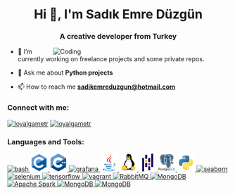 <h1 align="center">Hi 👋, I'm Sadık Emre Düzgün</h1>
<h3 align="center">A creative developer from Turkey</h3>

<img align="right" alt="Coding" width=400 src="https://i.pinimg.com/originals/83/f6/5e/83f65e8c6efc88fabfcfbb11cf63bd8a.gif">


- 🔭 I’m currently working on freelance projects and some private repos.

- 💬 Ask me about **Python projects**

- 📫 How to reach me **sadikemreduzgun@hotmail.com**

<h3 align="left">Connect with me:</h3>
<p align="left">
<a href="https://twitter.com/loyalgametr" target="blank"><img align="center" src="https://raw.githubusercontent.com/rahuldkjain/github-profile-readme-generator/master/src/images/icons/Social/twitter.svg" alt="loyalgametr" height="30" width="40" /></a>
<a href="https://tr.linkedin.com/in/sad%C4%B1k-emre-d%C3%BCzg%C3%BCn-6388a61b3/en" target="blank"><img align="center" src="https://upload.wikimedia.org/wikipedia/commons/thumb/8/81/LinkedIn_icon.svg/2048px-LinkedIn_icon.svg.png" alt="loyalgametr" height="30" width="40" /></a>
</p>

<h3 align="left">Languages and Tools:</h3>
<p align="left"> <a href="https://www.gnu.org/software/bash/" target="_blank" rel="noreferrer"> <img src="https://www.vectorlogo.zone/logos/gnu_bash/gnu_bash-icon.svg" alt="bash" width="40" height="40"/> </a> <a href="https://www.cprogramming.com/" target="_blank" rel="noreferrer"> <img src="https://raw.githubusercontent.com/devicons/devicon/master/icons/c/c-original.svg" alt="c" width="40" height="40"/> </a> <a href="https://www.w3schools.com/cpp/" target="_blank" rel="noreferrer"> <img src="https://raw.githubusercontent.com/devicons/devicon/master/icons/cplusplus/cplusplus-original.svg" alt="cplusplus" width="40" height="40"/> </a> <a href="https://grafana.com" target="_blank" rel="noreferrer"> <img src="https://www.vectorlogo.zone/logos/grafana/grafana-icon.svg" alt="grafana" width="40" height="40"/> </a> <a href="https://www.java.com" target="_blank" rel="noreferrer"> <img src="https://raw.githubusercontent.com/devicons/devicon/master/icons/java/java-original.svg" alt="java" width="40" height="40"/> </a> <a href="https://www.linux.org/" target="_blank" rel="noreferrer"> <img src="https://raw.githubusercontent.com/devicons/devicon/master/icons/linux/linux-original.svg" alt="linux" width="40" height="40"/> </a> <a href="https://pandas.pydata.org/" target="_blank" rel="noreferrer"> <img src="https://raw.githubusercontent.com/devicons/devicon/2ae2a900d2f041da66e950e4d48052658d850630/icons/pandas/pandas-original.svg" alt="pandas" width="40" height="40"/> </a> <a href="https://www.postgresql.org" target="_blank" rel="noreferrer"> <img src="https://raw.githubusercontent.com/devicons/devicon/master/icons/postgresql/postgresql-original-wordmark.svg" alt="postgresql" width="40" height="40"/> </a> <a href="https://www.python.org" target="_blank" rel="noreferrer"> <img src="https://raw.githubusercontent.com/devicons/devicon/master/icons/python/python-original.svg" alt="python" width="40" height="40"/> </a> <a href="https://seaborn.pydata.org/" target="_blank" rel="noreferrer"> <img src="https://seaborn.pydata.org/_images/logo-mark-lightbg.svg" alt="seaborn" width="40" height="40"/> </a> <a href="https://www.selenium.dev" target="_blank" rel="noreferrer"> <img src="https://raw.githubusercontent.com/detain/svg-logos/780f25886640cef088af994181646db2f6b1a3f8/svg/selenium-logo.svg" alt="selenium" width="40" height="40"/> </a> <a href="https://www.tensorflow.org" target="_blank" rel="noreferrer"> <img src="https://www.vectorlogo.zone/logos/tensorflow/tensorflow-icon.svg" alt="tensorflow" width="40" height="40"/> </a> <a href="https://www.vagrantup.com/" target="_blank" rel="noreferrer"> <img src="https://www.vectorlogo.zone/logos/vagrantup/vagrantup-icon.svg" alt="vagrant" width="40" height="40"/> </a> <a href="https://www.rabbitmq.com/" target="_blank" rel="noreferrer"><img src="https://cdn.freebiesupply.com/logos/large/2x/rabbitmq-logo-png-transparent.png" alt="RabbitMQ" width="40" height="40"/> </a>
  <a href="https://www.mongodb.com/" target="_blank" rel="noreferrer"><img src="https://miro.medium.com/v2/resize:fit:512/1*doAg1_fMQKWFoub-6gwUiQ.png" alt="MongoDB" width="40" height="40"/> </a>
<a href="https://spark.apache.org/" target="_blank" rel="noreferrer"><img src="https://www.clipartmax.com/png/small/148-1481647_learn-apache-spark-on-your-desktop-apache-spark-png.png" alt="Apache Spark" width="40" height="40"/> </a>
<a href="https://kafka.apache.org/" target="_blank" rel="noreferrer"><img src="https://e7.pngegg.com/pngimages/435/297/png-clipart-kafka-logo-icons-logos-emojis-tech-companies.png" alt="MongoDB" width="40" height="40"/> </a>
  <a href="https://hadoop.apache.org/" target="_blank" rel="noreferrer"><img src="https://cpng.pikpng.com/pngl/s/533-5331860_file-hadoop-logo-svg-apache-hadoop-logo-clipart.png" alt="MongoDB" width="40" height="40"/> </a>
</p>
<!--
<p><img align="center" src="https://github-readme-stats.vercel.app/api/top-langs?username=sadikemreduzgun&show_icons=true&locale=en&layout=compact" alt="sadikemreduzgun" /></p>

<!--
<p><img align="center" src="https://github-readme-streak-stats.herokuapp.com/?user=sadikemreduzgun&" alt="sadikemreduzgun" /></p>

